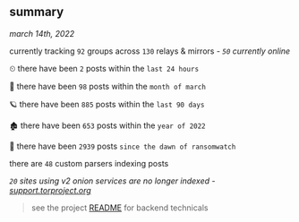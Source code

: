 
## summary
_march 14th, 2022_

currently tracking `92` groups across `130` relays & mirrors - _`50` currently online_

⏲ there have been `2` posts within the `last 24 hours`

🦈 there have been `98` posts within the `month of march`

🪐 there have been `885` posts within the `last 90 days`

🏚 there have been `653` posts within the `year of 2022`

🦕 there have been `2939` posts `since the dawn of ransomwatch`

there are `48` custom parsers indexing posts

_`20` sites using v2 onion services are no longer indexed - [support.torproject.org](https://support.torproject.org/onionservices/v2-deprecation/)_

> see the project [README](https://github.com/thetanz/ransomwatch#ransomwatch--) for backend technicals
